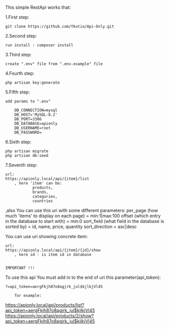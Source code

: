 This simple RestApi works that:

1.First step:

    git clone https://github.com/Ykutio/Api-Only.git
    
2.Second step:

    run install : composer install
    
3.Third step:

    create ".env" file from ".env.example" file
    
4.Fourth step:

    php artisan key:generate
    
5.Fifth step:

    add params to ".env"
    
        DB_CONNECTION=mysql
        DB_HOST='MySQL-8.2'
        DB_PORT=3306
        DB_DATABASE=apionly
        DB_USERNAME=root
        DB_PASSWORD= 
        
6.Sixth step:

    php artisan migrate
    php artisan db:seed
    
7.Seventh step:

    url:
    https://apionly.local/api/{item}/list
        , here 'item' can be:
                products,
                brands,
                categories,
                countries
                
,also You can use this uri with some different parameters:
    per_page (how much 'items' to display on each page) = min:1|max:100
    offset (which entry in the database to start with) = min:0
    sort_field (what field in the database is sorted by) = id, name, price, quantity
    sort_direction = asc|desc
    
You can use uri showing concrete item:

    url:
    https://apionly.local/api/{item}/{id}/show
        , here id - is item id in database


    IMPORTANT !!!
    
 To use this api You must add in to the end of uri this parameter(api_token):
 
    ?=api_token=aergFkjh87o8agjrk_jul$kjlkjVl45
    
        for example:
        
 https://apionly.local/api/products/list?api_token=aergFkjh87o8agjrk_jul$kjlkjVl45
 https://apionly.local/api/products/2/show?api_token=aergFkjh87o8agjrk_jul$kjlkjVl45
